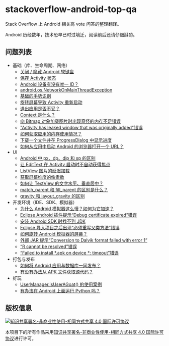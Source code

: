 # stackoverflow-android-top-qa

Stack Overflow 上 Android 相关高 vote 问答的整理翻译。

Android 历经数年，技术恐早已时过境迁，阅读前后还请仔细斟酌。

## 问题列表

 - 基础（库、生命周期、网络）
   - [关闭 / 隐藏 Android 软键盘](https://github.com/beta/stackoverflow-android-top-qa/blob/master/contents/close-hide-the-android-soft-keyboard.md)
   - [保存 Activity 状态](https://github.com/beta/stackoverflow-android-top-qa/blob/master/contents/saving-activity-state-in-android.md)
   - [Android 设备有没有唯一 ID？](https://github.com/beta/stackoverflow-android-top-qa/blob/master/contents/is-there-a-unique-android-device-id.md)
   - [android.os.NetworkOnMainThreadException](https://github.com/beta/stackoverflow-android-top-qa/blob/master/contents/android-os-networkonmainthreadexception.md)
   - [基础的手势识别](https://github.com/beta/stackoverflow-android-top-qa/blob/master/contents/android-basic-gesture-detection.md)
   - [旋转屏幕导致 Activity 重新启动](https://github.com/beta/stackoverflow-android-top-qa/blob/master/contents/activity-restart-on-rotation-android.md)
   - [退出应用是否不妥？](https://github.com/beta/stackoverflow-android-top-qa/blob/master/contents/quitting-an-application-is-that-frowned-upon.md)
   - [Context 是什么？](https://github.com/beta/stackoverflow-android-top-qa/blob/master/contents/what-is-context-in-android.md)
   - [向 Bitmap 对象加载图片时出现奇怪的内存不足错误](https://github.com/beta/stackoverflow-android-top-qa/blob/master/contents/strange-out-of-memory-issue-while-loading-an-image-to-a-bitmap-object.md)
   - ["Activity has leaked window that was originally added"错误](https://github.com/beta/stackoverflow-android-top-qa/blob/master/contents/activity-has-leaked-window-that-was-originally-added.md)
   - [如何获取应用的内存使用情况？](https://github.com/beta/stackoverflow-android-top-qa/blob/master/contents/how-do-i-discover-memory-usage-of-my-application-in-android.md)
   - [下载一个文件并在 ProgressDialog 中显示进度](https://github.com/beta/stackoverflow-android-top-qa/blob/master/contents/download-a-file-with-android-and-showing-the-progress-in-a-progressdialog.md)
   - [如何从应用中启动 Android 的浏览器打开一个 URL？](https://github.com/beta/stackoverflow-android-top-qa/blob/f58ee754ffecb98955f216f58cd763bddbf35066/contents/how-can-i-open-a-url-in-androids-web-browser-from-my-application.md)
 - UI
   - [Android 中 px、dp、dip 和 sp 的区别](https://github.com/beta/stackoverflow-android-top-qa/blob/master/contents/difference-between-px-dp-dip-and-sp-in-android.md)
   - [让 EditText 在 Activity 启动时不自动获得焦点](https://github.com/beta/stackoverflow-android-top-qa/blob/master/contents/stop-edittext-from-gaining-focus-at-activity-startup.md)
   - [ListView 图片的延迟加载](https://github.com/beta/stackoverflow-android-top-qa/blob/master/contents/lazy-load-of-images-in-listview.md)
   - [获取屏幕维度的像素数](https://github.com/beta/stackoverflow-android-top-qa/blob/master/contents/get-screen-dimensions-in-pixels.md)
   - [如何让 TextView 的文字水平、垂直居中？](https://github.com/beta/stackoverflow-android-top-qa/blob/master/contents/how-do-i-center-text-horizontally-and-vertically-in-a-textview-in-android.md)
   - [match_parent 和 fill_parent 的区别是什么？](https://github.com/beta/stackoverflow-android-top-qa/blob/master/contents/what-is-the-difference-between-match-parent-and-fill-parent.md)
   - [gravity 和 layout_gravity 的区别](https://github.com/beta/stackoverflow-android-top-qa/blob/master/contents/gravity-and-layout-gravity-on-android.md)
 - 开发环境（IDE、SDK、模拟器）
   - [为什么 Android 模拟器这么慢？如何为它加速？](https://github.com/beta/stackoverflow-android-top-qa/blob/master/contents/why-is-the-android-emulator-so-slow-how-can-we-speed-up-the-android-emulator.md)
   - [Eclipse Android 插件提示“Debug certificate expired”错误](https://github.com/beta/stackoverflow-android-top-qa/blob/master/contents/debug-certificate-expired-error-in-eclipse-android-plugins.md)
   - [安装 Android SDK 时找不到 JDK](https://github.com/beta/stackoverflow-android-top-qa/blob/master/contents/android-sdk-installation-doesnt-find-jdk.md)
   - [Eclipse 导入项目之后出现“必须重写父类方法”错误](https://github.com/beta/stackoverflow-android-top-qa/blob/master/contents/must-override-a-superclass-method-errors-after-importing-a-project-into-eclipse.md)
   - [如何旋转 Android 模拟器的屏幕？](https://github.com/beta/stackoverflow-android-top-qa/blob/master/contents/how-to-rotate-the-android-emulator-display.md)
   - [外部 JAR 提示“Conversion to Dalvik format failed with error 1”](https://github.com/beta/stackoverflow-android-top-qa/blob/master/contents/conversion-to-dalvik-format-failed-with-error-1-on-external-jar.md)
   - [“R cannot be resolved”错误](https://github.com/beta/stackoverflow-android-top-qa/blob/master/contents/r-cannot-be-resolved-android-error.md)
   - [“Failed to install *.apk on device *: timeout”错误](https://github.com/beta/stackoverflow-android-top-qa/blob/master/contents/android-error-failed-to-install-apk-on-device-timeout.md)
 - 打包与发布
   - [如何将 Android 应用与数据库一同发布？](https://github.com/beta/stackoverflow-android-top-qa/blob/master/contents/how-to-ship-an-android-application-with-a-database.md)
   - [有没有办法从 APK 文件获取源代码？](https://github.com/beta/stackoverflow-android-top-qa/blob/master/contents/is-there-a-way-to-get-the-source-code-from-an-apk-file.md)
 - 好玩
   - [UserManager.isUserAGoat() 的使用案例](https://github.com/beta/stackoverflow-android-top-qa/blob/master/contents/proper-use-cases-for-android-usermanager-isuseragoat.md)
   - [有办法在 Android 上面运行 Python 吗？](https://github.com/beta/stackoverflow-android-top-qa/blob/master/contents/is-there-a-way-to-run-python-on-android.md)

## 版权信息

[![知识共享署名-非商业性使用-相同方式共享 4.0 国际许可协议](https://i.creativecommons.org/l/by-nc-sa/4.0/88x31.png)](http://creativecommons.org/licenses/by-nc-sa/4.0/)

本项目下的所有作品采用[知识共享署名-非商业性使用-相同方式共享 4.0 国际许可协议](http://creativecommons.org/licenses/by-nc-sa/4.0/)进行许可。
